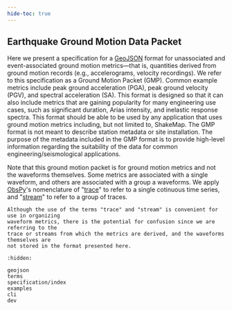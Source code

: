 ```yaml
---
hide-toc: true
---
```


## Earthquake Ground Motion Data Packet 

Here we present a specification for a [GeoJSON](https://geojson.org/) format 
for unassociated and event-associated ground motion metrics—that is, quantities
derived from ground motion records (e.g., accelerograms, velocity recordings).
We refer to this specification as a Ground Motion Packet (GMP). Common example
metrics include peak ground acceleration (PGA), peak ground velocity (PGV), and
spectral acceleration (SA). This format is designed so that it can also include
metrics that are gaining popularity for many engineering use cases, such as
significant duration, Arias intensity, and inelastic response spectra. This
format should be able to be used by any application that uses ground motion
metrics including, but not limited to, ShakeMap. The GMP format is not meant to
describe station metadata or site installation. The purpose of the metadata
included in the GMP format is to provide high-level information regarding the
suitability of the data for common engineering/seismological applications.

Note that this ground motion packet is for ground motion metrics and not the
waveforms themselves. Some metrics are associated with a single waveform, and 
others are associated with a group a waveforms. We apply
[ObsPy](https://docs.obspy.org/)'s nomenclature of 
"[trace](https://docs.obspy.org/packages/autogen/obspy.core.trace.Trace.html)" 
to refer to a single cotinuous time series, and 
"[stream](https://docs.obspy.org/packages/autogen/obspy.core.stream.Stream.html)" 
to refer to a group of traces.

```{attention}
Although the use of the terms "trace" and "stream" is convenient for use in organizing 
waveform metrics, there is the potential for confusion since we are referring to the  
trace or streams from which the metrics are derived, and the waveforms themselves are
not stored in the format presented here. 
```



```{toctree}
:hidden:

geojson
terms
specification/index
examples
cli
dev
```